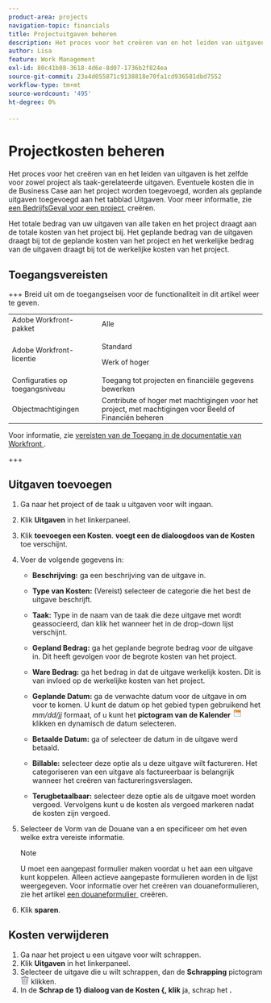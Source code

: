 ```yaml
---
product-area: projects
navigation-topic: financials
title: Projectuitgaven beheren
description: Het proces voor het creëren van en het leiden van uitgaven is het zelfde voor zowel project als taak-gerelateerde uitgaven. Eventuele kosten die in de Business Case aan het project worden toegevoegd, worden als geplande uitgaven toegevoegd aan het tabblad Uitgaven.
author: Lisa
feature: Work Management
exl-id: 80c41b08-3618-4d6e-8d07-1736b2f824ea
source-git-commit: 23a4d055871c9138818e70fa1cd936581dbd7552
workflow-type: tm+mt
source-wordcount: '495'
ht-degree: 0%

---
```


# Projectkosten beheren

<!-- Audited: 6/2025 -->

Het proces voor het creëren van en het leiden van uitgaven is het zelfde voor zowel project als taak-gerelateerde uitgaven. Eventuele kosten die in de Business Case aan het project worden toegevoegd, worden als geplande uitgaven toegevoegd aan het tabblad Uitgaven. Voor meer informatie, zie [&#x200B; een BedrijfsGeval voor een project &#x200B;](../../../manage-work/projects/define-a-business-case/create-business-case.md) creëren.

Het totale bedrag van uw uitgaven van alle taken en het project draagt aan de totale kosten van het project bij. Het geplande bedrag van de uitgaven draagt bij tot de geplande kosten van het project en het werkelijke bedrag van de uitgaven draagt bij tot de werkelijke kosten van het project.

## Toegangsvereisten

+++ Breid uit om de toegangseisen voor de functionaliteit in dit artikel weer te geven.

<table style="table-layout:auto"> 
 <col> 
 <col> 
 <tbody> 
  <tr> 
   <td>Adobe Workfront-pakket</td> 
   <td>Alle</td> 
  </tr> 
  <tr> 
   <td>Adobe Workfront-licentie</td> 
   <td>
   <p>Standard</p>
   <p>Werk of hoger</p></td> 
  </tr> 
  <tr> 
   <td>Configuraties op toegangsniveau</td> 
   <td>Toegang tot projecten en financiële gegevens bewerken</td> 
  </tr> 
  <tr> 
   <td>Objectmachtigingen</td> 
   <td>Contribute of hoger met machtigingen voor het project, met machtigingen voor Beeld of Financiën beheren</td> 
  </tr> 
 </tbody> 
</table>

Voor informatie, zie [&#x200B; vereisten van de Toegang in de documentatie van Workfront &#x200B;](/help/quicksilver/administration-and-setup/add-users/access-levels-and-object-permissions/access-level-requirements-in-documentation.md).

+++

## Uitgaven toevoegen

1. Ga naar het project of de taak u uitgaven voor wilt ingaan.
1. Klik **Uitgaven** in het linkerpaneel.
1. Klik **toevoegen een Kosten**. **voegt een de dialoogdoos van de Kosten** toe verschijnt.
1. Voer de volgende gegevens in:

   * **Beschrijving:** ga een beschrijving van de uitgave in.
   * **Type van Kosten:** (Vereist) selecteer de categorie die het best de uitgave beschrijft.
   * **Taak:** Type in de naam van de taak die deze uitgave met wordt geassocieerd, dan klik het wanneer het in de drop-down lijst verschijnt.
   * **Gepland Bedrag:** ga het geplande begrote bedrag voor de uitgave in. Dit heeft gevolgen voor de begrote kosten van het project.

   * **Ware Bedrag:** ga het bedrag in dat de uitgave werkelijk kosten. Dit is van invloed op de werkelijke kosten van het project.

   * **Geplande Datum:** ga de verwachte datum voor de uitgave in om voor te komen. U kunt de datum op het gebied typen gebruikend het *mm/dd/jj* formaat, of u kunt het **pictogram van de Kalender** ![&#x200B; Kalender &#x200B;](assets/calendar-icon.png) klikken en dynamisch de datum selecteren.

   * **Betaalde Datum:** ga of selecteer de datum in de uitgave werd betaald.
   * **Billable:** selecteer deze optie als u deze uitgave wilt factureren. Het categoriseren van een uitgave als factureerbaar is belangrijk wanneer het creëren van factureringsverslagen.
   * **Terugbetaalbaar:** selecteer deze optie als de uitgave moet worden vergoed. Vervolgens kunt u de kosten als vergoed markeren nadat de kosten zijn vergoed.

1. Selecteer de Vorm van de Douane van a **&#x200B;**&#x200B;en specificeer om het even welke extra vereiste informatie.

   >[!NOTE]
   >
   >U moet een aangepast formulier maken voordat u het aan een uitgave kunt koppelen. Alleen actieve aangepaste formulieren worden in de lijst weergegeven. Voor informatie over het creëren van douaneformulieren, zie het artikel [&#x200B; een douaneformulier &#x200B;](/help/quicksilver/administration-and-setup/customize-workfront/create-manage-custom-forms/form-designer/design-a-form/design-a-form.md) creëren.

1. Klik **sparen**.

## Kosten verwijderen

1. Ga naar het project u een uitgave voor wilt schrappen.
1. Klik **Uitgaven** in het linkerpaneel.
1. Selecteer de uitgave die u wilt schrappen, dan de **Schrapping** pictogram ![&#x200B; Schrapping &#x200B;](assets/delete.png) klikken.
1. In de **Schrap de 1&rbrace; dialoog van de Kosten &lbrace;, klik** ja, schrap het **.**
